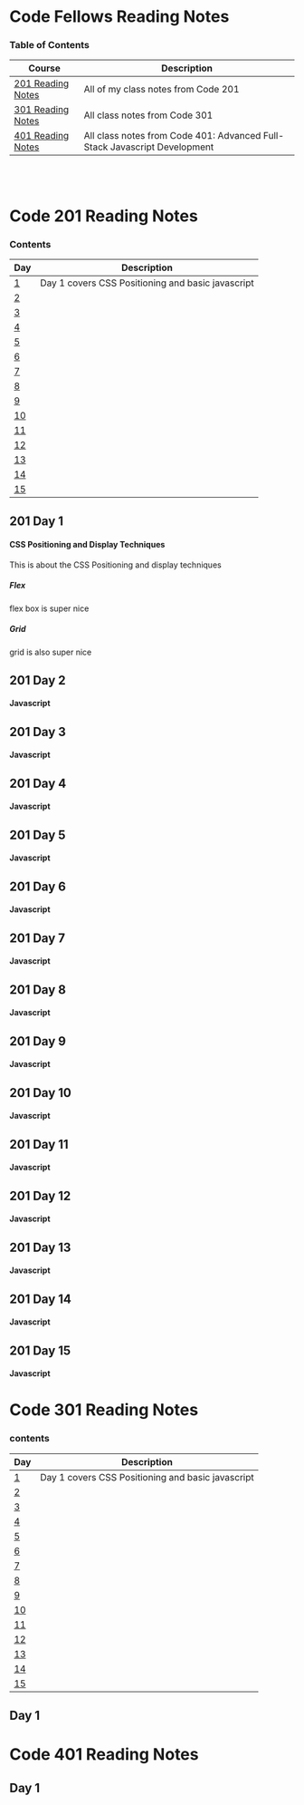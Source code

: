 # Code Fellows Reading Notes

### Table of Contents

| Course| Description |
|------|-----------|
| [201 Reading Notes](#code-201-reading-notes) | All of my class notes from Code 201|
| [301 Reading Notes](#code-301-reading-notes) | All class notes from Code 301 |
| [401 Reading Notes](#code-401-reading-notes) | All class notes from Code 401: Advanced Full-Stack Javascript Development | 
<br/>
<br/>

# Code 201 Reading Notes

### Contents

| Day | Description |
|------|-----------|
| [1](#201-day-1) | Day 1 covers CSS Positioning and basic javascript |
| [2](#201-day-2) |  |
| [3](#201-day-3) |  |
| [4](#201-day-4) |  |
| [5](#201-day-5) |  |
| [6](#201-day-6) |  |
| [7](#201-day-7) |  |
| [8](#201-day-8) |  |
| [9](#201-day-9) |  |
| [10](#201-day-10) |  |
| [11](#201-day-11) |  |
| [12](#201-day-12) |  |
| [13](#201-day-13) |  |
| [14](#201-day-14) |  |
| [15](#201-day-15) |  |



## 201 Day 1
#### CSS Positioning and Display Techniques

This is about the CSS Positioning and display techniques

##### Flex
flex box is super nice
##### Grid
grid is also super nice

## 201 Day 2
#### Javascript

## 201 Day 3
#### Javascript

## 201 Day 4
#### Javascript

## 201 Day 5
#### Javascript

## 201 Day 6
#### Javascript

## 201 Day 7
#### Javascript

## 201 Day 8
#### Javascript

## 201 Day 9
#### Javascript

## 201 Day 10
#### Javascript

## 201 Day 11
#### Javascript

## 201 Day 12
#### Javascript

## 201 Day 13
#### Javascript

## 201 Day 14
#### Javascript

## 201 Day 15
#### Javascript


# Code 301 Reading Notes

### contents

| Day | Description |
|------|-----------|
| [1](#301-day-1) | Day 1 covers CSS Positioning and basic javascript |
| [2](#301-day-2) |  |
| [3](#301-day-3) |  |
| [4](#301-day-4) |  |
| [5](#301-day-5) |  |
| [6](#301-day-6) |  |
| [7](#301-day-7) |  |
| [8](#301-day-8) |  |
| [9](#301-day-9) |  |
| [10](#301-day-10) |  |
| [11](#301-day-11) |  |
| [12](#301-day-12) |  |
| [13](#301-day-13) |  |
| [14](#301-day-14) |  |
| [15](#301-day-15) |  |


## Day 1


# Code 401 Reading Notes
## Day 1
